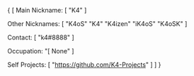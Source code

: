 {
[
Main Nickname: [ "K4" ]

Other Nicknames:
[
            "K4oS"
            "K4"
            "K4izen"
            "iK4oS"
            "K4oSK"
]

Contact: [ "k4#8888" ]

Occupation: "[ None" ]

Self Projects: [ "https://github.com/K4-Projects" ]
]
}
